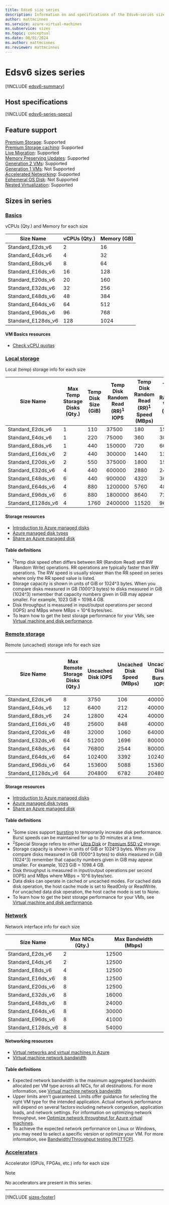 ```yaml
---
title: Edsv6 size series
description: Information on and specifications of the Edsv6-series sizes
author: mattmcinnes
ms.service: azure-virtual-machines
ms.subservice: sizes
ms.topic: conceptual
ms.date: 08/01/2024
ms.author: mattmcinnes
ms.reviewer: mattmcinnes
---
```


# Edsv6 sizes series

[!INCLUDE [edsv6-summary](./includes/edsv6-series-summary.md)]

## Host specifications
[!INCLUDE [edsv6-series-specs](./includes/edsv6-series-specs.md)]

## Feature support
[Premium Storage](../../premium-storage-performance.md): Supported <br>[Premium Storage caching](../../premium-storage-performance.md): Supported <br>[Live Migration](../../maintenance-and-updates.md): Supported <br>[Memory Preserving Updates](../../maintenance-and-updates.md): Supported <br>[Generation 2 VMs](../../generation-2.md): Supported <br>[Generation 1 VMs](../../generation-2.md): Not Supported <br>[Accelerated Networking](/azure/virtual-network/create-vm-accelerated-networking-cli): Supported <br>[Ephemeral OS Disk](../../ephemeral-os-disks.md): Not Supported <br>[Nested Virtualization](/virtualization/hyper-v-on-windows/user-guide/nested-virtualization): Supported <br>

## Sizes in series

### [Basics](#tab/sizebasic)

vCPUs (Qty.) and Memory for each size

| Size Name | vCPUs (Qty.) | Memory (GB) |
| --- | --- | --- |
| Standard_E2ds_v6 | 2 | 16 |
| Standard_E4ds_v6 | 4 | 32 |
| Standard_E8ds_v6 | 8 | 64 |
| Standard_E16ds_v6 | 16 | 128 |
| Standard_E20ds_v6 | 20 | 160 |
| Standard_E32ds_v6 | 32 | 256 |
| Standard_E48ds_v6 | 48 | 384 |
| Standard_E64ds_v6 | 64 | 512 |
| Standard_E96ds_v6 | 96 | 768 |
| Standard_E128ds_v6 | 128 | 1024 |

#### VM Basics resources
- [Check vCPU quotas](../../../virtual-machines/quotas.md)

### [Local storage](#tab/sizestoragelocal)

Local (temp) storage info for each size

| Size Name | Max Temp Storage Disks (Qty.) | Temp Disk Size (GiB) | Temp Disk Random Read (RR)<sup>1</sup> IOPS | Temp Disk Random Read (RR)<sup>1</sup> Speed (MBps) | Temp Disk Random Write (RW)<sup>1</sup> IOPS | Temp Disk Random Write (RW)<sup>1</sup> Speed (MBps) | Local-Special-Disk-Count | Local-Special-Disk-Size-GB | Local-Special-Disk-RR-IOPS | Local-Special-Disk-RR-MBps |
| --- | --- | --- | --- | --- | --- | --- | --- | --- | --- | --- |
| Standard_E2ds_v6 | 1 | 110 | 37500 | 180 | 15000 | 90 |  |  |  |  |
| Standard_E4ds_v6 | 1 | 220 | 75000 | 360 | 30000 | 180 |  |  |  |  |
| Standard_E8ds_v6 | 1 | 440 | 150000 | 720 | 60000 | 360 |  |  |  |  |
| Standard_E16ds_v6 | 2 | 440 | 300000 | 1440 | 120000 | 720 |  |  |  |  |
| Standard_E20ds_v6 | 2 | 550 | 375000 | 1800 | 150000 | 900 |  |  |  |  |
| Standard_E32ds_v6 | 4 | 440 | 600000 | 2880 | 240000 | 1440 |  |  |  |  |
| Standard_E48ds_v6 | 6 | 440 | 900000 | 4320 | 360000 | 2160 |  |  |  |  |
| Standard_E64ds_v6 | 4 | 880 | 1200000 | 5760 | 480000 | 2880 |  |  |  |  |
| Standard_E96ds_v6 | 6 | 880 | 1800000 | 8640 | 720000 | 4320 |  |  |  |  |
| Standard_E128ds_v6 | 4 | 1760 | 2400000 | 11520 | 960000 | 5760 |  |  |  |  |

#### Storage resources
- [Introduction to Azure managed disks](../../../virtual-machines/managed-disks-overview.md)
- [Azure managed disk types](../../../virtual-machines/disks-types.md)
- [Share an Azure managed disk](../../../virtual-machines/disks-shared.md)

#### Table definitions
- <sup>1</sup>Temp disk speed often differs between RR (Random Read) and RW (Random Write) operations. RR operations are typically faster than RW operations. The RW speed is usually slower than the RR speed on series where only the RR speed value is listed.
- Storage capacity is shown in units of GiB or 1024^3 bytes. When you compare disks measured in GB (1000^3 bytes) to disks measured in GiB (1024^3) remember that capacity numbers given in GiB may appear smaller. For example, 1023 GiB = 1098.4 GB.
- Disk throughput is measured in input/output operations per second (IOPS) and MBps where MBps = 10^6 bytes/sec.
- To learn how to get the best storage performance for your VMs, see [Virtual machine and disk performance](../../../virtual-machines/disks-performance.md).

### [Remote storage](#tab/sizestorageremote)

Remote (uncached) storage info for each size

| Size Name | Max Remote Storage Disks (Qty.) | Uncached Disk IOPS | Uncached Disk Speed (MBps) | Uncached Disk Burst<sup>1</sup> IOPS | Uncached Disk Burst<sup>1</sup> Speed (MBps) | Uncached Special<sup>2</sup> Disk IOPS | Uncached Special<sup>2</sup> Disk Speed (MBps) | Uncached Burst<sup>1</sup> Special<sup>2</sup> Disk IOPS | Uncached Burst<sup>1</sup> Special<sup>2</sup> Disk Speed (MBps) |
| --- | --- | --- | --- | --- | --- | --- | --- | --- | --- |
| Standard_E2ds_v6 | 8 | 3750 | 106 | 40000 | 1250 | 4167 | 124 | 44444 | 1463 |
| Standard_E4ds_v6 | 12 | 6400 | 212 | 40000 | 1250 | 8333 | 248 | 52083 | 1463 |
| Standard_E8ds_v6 | 24 | 12800 | 424 | 40000 | 1250 | 16667 | 496 | 52083 | 1463 |
| Standard_E16ds_v6 | 48 | 25600 | 848 | 40000 | 1250 | 33333 | 992 | 52083 | 1463 |
| Standard_E20ds_v6 | 48 | 32000 | 1060 | 64000 | 1600 | 41667 | 1240 | 83333 | 1872 |
| Standard_E32ds_v6 | 64 | 51200 | 1696 | 80000 | 1696 | 66667 | 1984 | 104167 | 1984 |
| Standard_E48ds_v6 | 64 | 76800 | 2544 | 80000 | 2544 | 100000 | 2976 | 104167 | 2976 |
| Standard_E64ds_v6 | 64 | 102400 | 3392 | 102400 | 3392 | 133333 | 3969 | 133333 | 3969 |
| Standard_E96ds_v6 | 64 | 153600 | 5088 | 153600 | 5088 | 200000 | 5953 | 200000 | 5953 |
| Standard_E128ds_v6 | 64 | 204800 | 6782 | 204800 | 6782 | 266667 | 7935 | 266667 | 7935 |

#### Storage resources
- [Introduction to Azure managed disks](../../../virtual-machines/managed-disks-overview.md)
- [Azure managed disk types](../../../virtual-machines/disks-types.md)
- [Share an Azure managed disk](../../../virtual-machines/disks-shared.md)

#### Table definitions
- <sup>1</sup>Some sizes support [bursting](../../disk-bursting.md) to temporarily increase disk performance. Burst speeds can be maintained for up to 30 minutes at a time.
- <sup>2</sup>Special Storage refers to either [Ultra Disk](../../../virtual-machines/disks-enable-ultra-ssd.md) or [Premium SSD v2](../../../virtual-machines/disks-deploy-premium-v2.md) storage.
- Storage capacity is shown in units of GiB or 1024^3 bytes. When you compare disks measured in GB (1000^3 bytes) to disks measured in GiB (1024^3) remember that capacity numbers given in GiB may appear smaller. For example, 1023 GiB = 1098.4 GB.
- Disk throughput is measured in input/output operations per second (IOPS) and MBps where MBps = 10^6 bytes/sec.
- Data disks can operate in cached or uncached modes. For cached data disk operation, the host cache mode is set to ReadOnly or ReadWrite. For uncached data disk operation, the host cache mode is set to None.
- To learn how to get the best storage performance for your VMs, see [Virtual machine and disk performance](../../../virtual-machines/disks-performance.md).


### [Network](#tab/sizenetwork)

Network interface info for each size

| Size Name | Max NICs (Qty.) | Max Bandwidth (Mbps) |
| --- | --- | --- |
| Standard_E2ds_v6 | 2 | 12500 |
| Standard_E4ds_v6 | 2 | 12500 |
| Standard_E8ds_v6 | 4 | 12500 |
| Standard_E16ds_v6 | 8 | 12500 |
| Standard_E20ds_v6 | 8 | 12500 |
| Standard_E32ds_v6 | 8 | 16000 |
| Standard_E48ds_v6 | 8 | 24000 |
| Standard_E64ds_v6 | 8 | 30000 |
| Standard_E96ds_v6 | 8 | 41000 |
| Standard_E128ds_v6 | 8 | 54000 |

#### Networking resources
- [Virtual networks and virtual machines in Azure](/azure/virtual-network/network-overview)
- [Virtual machine network bandwidth](/azure/virtual-network/virtual-machine-network-throughput)

#### Table definitions
- Expected network bandwidth is the maximum aggregated bandwidth allocated per VM type across all NICs, for all destinations. For more information, see [Virtual machine network bandwidth](/azure/virtual-network/virtual-machine-network-throughput)
- Upper limits aren't guaranteed. Limits offer guidance for selecting the right VM type for the intended application. Actual network performance will depend on several factors including network congestion, application loads, and network settings. For information on optimizing network throughput, see [Optimize network throughput for Azure virtual machines](/azure/virtual-network/virtual-network-optimize-network-bandwidth). 
-  To achieve the expected network performance on Linux or Windows, you may need to select a specific version or optimize your VM. For more information, see [Bandwidth/Throughput testing (NTTTCP)](/azure/virtual-network/virtual-network-bandwidth-testing).

### [Accelerators](#tab/sizeaccelerators)

Accelerator (GPUs, FPGAs, etc.) info for each size

> [!NOTE]
> No accelerators are present in this series.

---

[!INCLUDE [sizes-footer](../includes/sizes-footer.md)]

